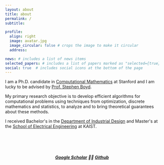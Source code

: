 ```yaml
---
layout: about
title: about
permalink: /
subtitle: 

profile:
  align: right
  image: avatar.jpg
  image_circular: false # crops the image to make it circular
  address: 

news: # includes a list of news items
selected_papers: # includes a list of papers marked as "selected={true}"
social: true  # includes social icons at the bottom of the page
---
```


I am a Ph.D. candidate in <a href="https://icme.stanford.edu" target="_blank">Computational Mathematics</a> at Stanford and I am lucky to be advised by <a href="https://stanford.edu/~boyd/" target="_blank">Prof. Stephen Boyd</a>. 


My primary research objective is to develop efficient algorithms for computational problems using techniques from optimization, discrete mathematics and statistics, to analyze and to bring theoretical guarantees about these methods.


I received Bachelor's in the <a
href="http://id.kaist.ac.kr/index.php?document_srl=21142&mid=rnews"
target="_blank">Department of Industrial Design</a> and Master's at the <a
href="https://ee.kaist.ac.kr/?language=en" target="_blank">School of Electrical
Engineering</a> at KAIST.



<br />
<br />
<br />


##### <center><strong><a href="https://scholar.google.com/citations?user={{ site.scholar_userid }}" target="_blank" title="Google Scholar"> Google Scholar</a></strong> 💙💛 <strong><a rel="noopener" href="https://github.com/{{ site.github_username }}" target="_blank" title="GitHub"> Github</a></strong></center>
